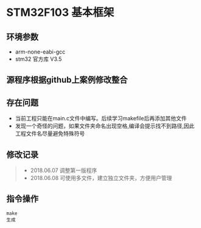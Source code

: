 # STM32F103 基本框架

## 环境参数
* arm-none-eabi-gcc    
* stm32 官方库 V3.5    

## 源程序根据github上案例修改整合    

## 存在问题
* 当前工程只能在main.c文件中编写。后续学习makefile后再添加其他文件
* 发现一个奇怪的问题，如果文件夹命名出现空格,编译会提示找不到路径,因此工程文件名尽量避免特殊符号


## 修改记录
> * 2018.06.07 调整第一版程序
> * 2018.06.08 可使用多文件，建立独立文件夹，方便用户管理

## 指令操作    
	make
	生成